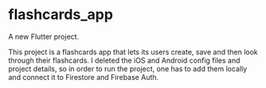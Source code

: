 # flashcards_app

A new Flutter project.

This project is a flashcards app that lets its users create, save and then look through their flashcards. I deleted the iOS and Android config files and project details, so in order to run the project, one has to add them locally and connect it to Firestore and Firebase Auth.

